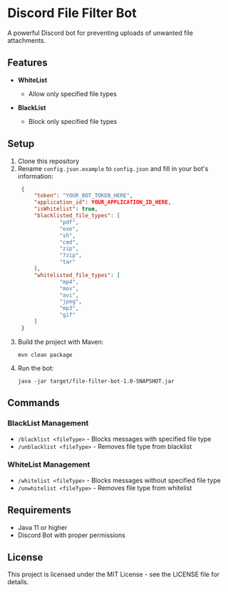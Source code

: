 # Discord File Filter Bot

A powerful Discord bot for preventing uploads of unwanted file attachments.

## Features

- **WhiteList**
  - Allow only specified file types

- **BlackList**
  - Block only specified file types

## Setup

1. Clone this repository
2. Rename `config.json.example` to `config.json` and fill in your bot's information:
   ```json
    {
        "token": "YOUR_BOT_TOKEN_HERE",
        "application_id": YOUR_APPLICATION_ID_HERE,
        "isWhitelist": true,
        "blacklisted_file_types": [
                "pdf",
                "exe",
                "sh",
                "cmd",
                "zip",
                "7zip",
                "tar"
        ],
        "whitelisted_file_types": [
                "mp4",
                "mov",
                "avi",
                "jpeg",
                "mp3",
                "gif"
        ]
    }
   ```
3. Build the project with Maven:
   ```
   mvn clean package
   ```
4. Run the bot:
   ```
   java -jar target/file-filter-bot-1.0-SNAPSHOT.jar
   ```

## Commands

### BlackList Management
- `/blacklist <fileType>` - Blocks messages with specified file type
- `/unblacklist <fileType>` - Removes file type from blacklist

### WhiteList Management
- `/whitelist <fileType>` - Blocks messages without specified file type
- `/unwhitelist <fileType>` - Removes file type from whitelist


## Requirements

- Java 11 or higher
- Discord Bot with proper permissions

## License

This project is licensed under the MIT License - see the LICENSE file for details.
